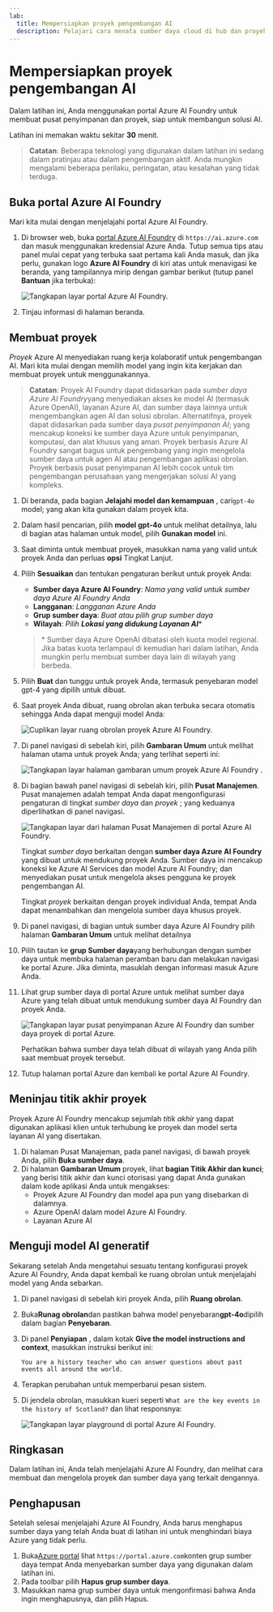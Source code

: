 ```yaml
---
lab:
  title: Mempersiapkan proyek pengembangan AI
  description: Pelajari cara menata sumber daya cloud di hub dan proyek sehingga pengembang disiapkan agar sukses saat membangun solusi AI.
---
```


# Mempersiapkan proyek pengembangan AI

Dalam latihan ini, Anda menggunakan portal Azure AI Foundry untuk membuat pusat penyimpanan dan proyek, siap untuk membangun solusi AI.

Latihan ini memakan waktu sekitar **30** menit.

> **Catatan**: Beberapa teknologi yang digunakan dalam latihan ini sedang dalam pratinjau atau dalam pengembangan aktif. Anda mungkin mengalami beberapa perilaku, peringatan, atau kesalahan yang tidak terduga.

## Buka portal Azure AI Foundry

Mari kita mulai dengan menjelajahi portal Azure AI Foundry.

1. Di browser web, buka [portal Azure AI Foundry](https://ai.azure.com) di `https://ai.azure.com` dan masuk menggunakan kredensial Azure Anda. Tutup semua tips atau panel mulai cepat yang terbuka saat pertama kali Anda masuk, dan jika perlu, gunakan logo **Azure AI Foundry** di kiri atas untuk menavigasi ke beranda, yang tampilannya mirip dengan gambar berikut (tutup panel **Bantuan** jika terbuka):

    ![Tangkapan layar portal Azure AI Foundry.](./media/ai-foundry-home.png)

1. Tinjau informasi di halaman beranda.

## Membuat proyek

*Proyek* Azure AI menyediakan ruang kerja kolaboratif untuk pengembangan AI. Mari kita mulai dengan memilih model yang ingin kita kerjakan dan membuat proyek untuk menggunakannya.

> **Catatan**: Proyek AI Foundry dapat didasarkan pada *sumber daya Azure AI Foundry*yang menyediakan akses ke model AI (termasuk Azure OpenAI), layanan Azure AI, dan sumber daya lainnya untuk mengembangkan agen AI dan solusi obrolan. Alternatifnya, proyek dapat didasarkan pada sumber daya *pusat penyimpanan AI*; yang mencakup koneksi ke sumber daya Azure untuk penyimpanan, komputasi, dan alat khusus yang aman. Proyek berbasis Azure AI Foundry sangat bagus untuk pengembang yang ingin mengelola sumber daya untuk agen AI atau pengembangan aplikasi obrolan. Proyek berbasis pusat penyimpanan AI lebih cocok untuk tim pengembangan perusahaan yang mengerjakan solusi AI yang kompleks.

1. Di beranda, pada bagian **Jelajahi model dan kemampuan** , cari`gpt-4o` model; yang akan kita gunakan dalam proyek kita.
1. Dalam hasil pencarian, pilih **model gpt-4o** untuk melihat detailnya, lalu di bagian atas halaman untuk model, pilih **Gunakan model** ini.
1. Saat diminta untuk membuat proyek, masukkan nama yang valid untuk proyek Anda dan perluas **opsi** Tingkat Lanjut.
1. Pilih **Sesuaikan** dan tentukan pengaturan berikut untuk proyek Anda:
    - **Sumber daya Azure AI Foundry**: *Nama yang valid untuk sumber daya Azure AI Foundry Anda*
    - **Langganan**: *Langganan Azure Anda*
    - **Grup sumber daya**: *Buat atau pilih grup sumber daya*
    - **Wilayah**: *Pilih **Lokasi yang didukung Layanan AI***\*

    > \* Sumber daya Azure OpenAI dibatasi oleh kuota model regional. Jika batas kuota terlampaui di kemudian hari dalam latihan, Anda mungkin perlu membuat sumber daya lain di wilayah yang berbeda.

1. Pilih **Buat** dan tunggu untuk proyek Anda, termasuk penyebaran model gpt-4 yang dipilih untuk dibuat.
1. Saat proyek Anda dibuat, ruang obrolan akan terbuka secara otomatis sehingga Anda dapat menguji model Anda:

    ![Cuplikan layar ruang obrolan proyek Azure AI Foundry.](./media/ai-foundry-chat-playground.png)

1. Di panel navigasi di sebelah kiri, pilih **Gambaran Umum** untuk melihat halaman utama untuk proyek Anda; yang terlihat seperti ini:

    ![Tangkapan layar halaman gambaran umum proyek Azure AI Foundry .](./media/ai-foundry-project.png)

1. Di bagian bawah panel navigasi di sebelah kiri, pilih **Pusat Manajemen**. Pusat manajemen adalah tempat Anda dapat mengonfigurasi pengaturan di tingkat *sumber daya* dan *proyek* ; yang keduanya diperlihatkan di panel navigasi.

    ![Tangkapan layar dari halaman Pusat Manajemen di portal Azure AI Foundry.](./media/ai-foundry-management.png)

    Tingkat *sumber daya* berkaitan dengan **sumber daya Azure AI Foundry** yang dibuat untuk mendukung proyek Anda. Sumber daya ini mencakup koneksi ke Azure AI Services dan model Azure AI Foundry; dan menyediakan pusat untuk mengelola akses pengguna ke proyek pengembangan AI.

    Tingkat *proyek* berkaitan dengan proyek individual Anda, tempat Anda dapat menambahkan dan mengelola sumber daya khusus proyek.

1. Di panel navigasi, di bagian untuk sumber daya Azure AI Foundry pilih halaman **Gambaran Umum** untuk melihat detailnya
1. Pilih tautan ke **grup Sumber daya**yang berhubungan dengan sumber daya untuk membuka halaman peramban baru dan melakukan navigasi ke portal Azure. Jika diminta, masuklah dengan informasi masuk Azure Anda.
1. Lihat grup sumber daya di portal Azure untuk melihat sumber daya Azure yang telah dibuat untuk mendukung sumber daya AI Foundry dan proyek Anda.

    ![Tangkapan layar pusat penyimpanan Azure AI Foundry dan sumber daya proyek di portal Azure.](./media/azure-portal-resources.png)

    Perhatikan bahwa sumber daya telah dibuat di wilayah yang Anda pilih saat membuat proyek tersebut.

1. Tutup halaman portal Azure dan kembali ke portal Azure AI Foundry.

## Meninjau titik akhir proyek

Proyek Azure AI Foundry mencakup sejumlah *titik akhir* yang dapat digunakan aplikasi klien untuk terhubung ke proyek dan model serta layanan AI yang disertakan.

1. Di halaman Pusat Manajeman, pada panel navigasi, di bawah proyek Anda, pilih **Buka sumber daya**.
1. Di halaman **Gambaran Umum** proyek, lihat **bagian Titik Akhir dan kunci**; yang berisi titik akhir dan kunci otorisasi yang dapat Anda gunakan dalam kode aplikasi Anda untuk mengakses:
    - Proyek Azure AI Foundry dan model apa pun yang disebarkan di dalamnya.
    - Azure OpenAI dalam model Azure AI Foundry.
    - Layanan Azure AI

## Menguji model AI generatif

Sekarang setelah Anda mengetahui sesuatu tentang konfigurasi proyek Azure AI Foundry, Anda dapat kembali ke ruang obrolan untuk menjelajahi model yang Anda sebarkan.

1. Di panel navigasi di sebelah kiri proyek Anda, pilih **Ruang obrolan**. 
1. Buka**Runag obrolan**dan pastikan bahwa model penyebaran**gpt-4o**dipilih dalam bagian **Penyebaran**.
1. Di panel **Penyiapan** , dalam kotak **Give the model instructions and context**, masukkan instruksi berikut ini:

    ```
   You are a history teacher who can answer questions about past events all around the world.
    ```

1. Terapkan perubahan untuk memperbarui pesan sistem.
1. Di jendela obrolan, masukkan kueri seperti `What are the key events in the history of Scotland?` dan lihat responsnya:

    ![Tangkapan layar playground di portal Azure AI Foundry.](./media/ai-foundry-playground.png)

## Ringkasan

Dalam latihan ini, Anda telah menjelajahi Azure AI Foundry, dan melihat cara membuat dan mengelola proyek dan sumber daya yang terkait dengannya.

## Penghapusan

Setelah selesai menjelajahi Azure AI Foundry, Anda harus menghapus sumber daya yang telah Anda buat di latihan ini untuk menghindari biaya Azure yang tidak perlu.

1. Buka[Azure portal](https://portal.azure.com) lihat `https://portal.azure.com`konten grup sumber daya tempat Anda menyebarkan sumber daya yang digunakan dalam latihan ini.
1. Pada toolbar pilih **Hapus grup sumber daya**.
1. Masukkan nama grup sumber daya untuk mengonfirmasi bahwa Anda ingin menghapusnya, dan pilih Hapus.
